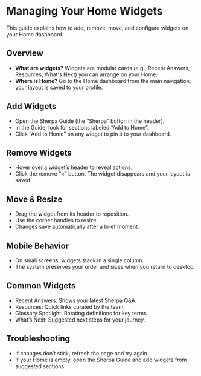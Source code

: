 # Managing Your Home Widgets

This guide explains how to add, remove, move, and configure widgets on your Home dashboard.

## Overview

- **What are widgets?** Widgets are modular cards (e.g., Recent Answers, Resources, What's Next) you can arrange on your Home.
- **Where is Home?** Go to the Home dashboard from the main navigation; your layout is saved to your profile.

## Add Widgets

- Open the Sherpa Guide (the “Sherpa” button in the header).
- In the Guide, look for sections labeled “Add to Home”.
- Click “Add to Home” on any widget to pin it to your dashboard.

## Remove Widgets

- Hover over a widget’s header to reveal actions.
- Click the remove “×” button. The widget disappears and your layout is saved.

## Move & Resize

- Drag the widget from its header to reposition.
- Use the corner handles to resize.
- Changes save automatically after a brief moment.

## Mobile Behavior

- On small screens, widgets stack in a single column.
- The system preserves your order and sizes when you return to desktop.

## Common Widgets

- Recent Answers: Shows your latest Sherpa Q&A.
- Resources: Quick links curated by the team.
- Glossary Spotlight: Rotating definitions for key terms.
- What’s Next: Suggested next steps for your journey.

## Troubleshooting

- If changes don’t stick, refresh the page and try again.
- If your Home is empty, open the Sherpa Guide and add widgets from suggested sections.


